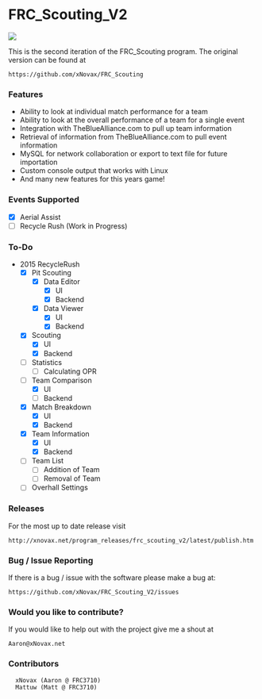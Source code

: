 FRC_Scouting_V2
===============

![](http://xnovax.net/wp-content/uploads/2015/04/RecycleRush_Scouting_UI.png)

  This is the second iteration of the FRC_Scouting program. The original version can be found at
  
  ```
  https://github.com/xNovax/FRC_Scouting
  ```
### Features
- Ability to look at individual match performance for a team
- Ability to look at the overall performance of a team for a single event
- Integration with TheBlueAlliance.com to pull up team information
- Retrieval of information from TheBlueAlliance.com to pull event information
- MySQL for network collaboration or export to text file for future importation
- Custom console output that works with Linux
- And many new features for this years game!
  
### Events Supported
- [x] Aerial Assist
- [ ] Recycle Rush (Work in Progress)

### To-Do
- 2015 RecycleRush
  - [x] Pit Scouting
    - [x] Data Editor
        - [x] UI
        - [x] Backend
    - [x] Data Viewer
        - [x] UI
        - [x] Backend
  - [x] Scouting
    - [x] UI
    - [x] Backend
  - [ ] Statistics
    - [ ] Calculating OPR
  - [ ] Team Comparison
    - [x] UI
    - [ ] Backend
  - [x] Match Breakdown
    - [x] UI
    - [x] Backend
  - [x] Team Information
    - [x] UI
    - [x] Backend
  - [ ] Team List
    - [ ] Addition of Team
    - [ ] Removal of Team
  - [ ] Overhall Settings

### Releases
For the most up to date release visit
```
http://xnovax.net/program_releases/frc_scouting_v2/latest/publish.htm
```

### Bug / Issue Reporting

If there is a bug / issue with the software please make a bug at:
```
https://github.com/xNovax/FRC_Scouting_V2/issues
```

### Would you like to contribute?

If you would like to help out with the project give me a shout at 

```
Aaron@xNovax.net
```

### Contributors
```
  xNovax (Aaron @ FRC3710)
  Mattuw (Matt @ FRC3710)
```
